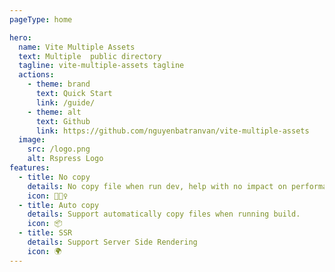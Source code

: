 ```yaml
---
pageType: home

hero:
  name: Vite Multiple Assets
  text: Multiple  public directory
  tagline: vite-multiple-assets tagline
  actions:
    - theme: brand
      text: Quick Start
      link: /guide/
    - theme: alt
      text: Github
      link: https://github.com/nguyenbatranvan/vite-multiple-assets
  image:
    src: /logo.png
    alt: Rspress Logo
features:
  - title: No copy
    details: No copy file when run dev, help with no impact on performance when launching apps with vite.
    icon: 🏃🏻‍♀️
  - title: Auto copy
    details: Support automatically copy files when running build.
    icon: 📦
  - title: SSR
    details: Support Server Side Rendering
    icon: 🌍
---
```

